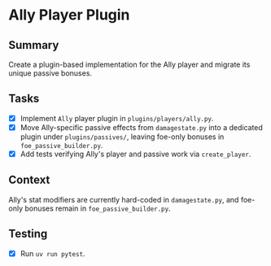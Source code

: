 # Ally Player Plugin

## Summary
Create a plugin-based implementation for the Ally player and migrate its unique passive bonuses.

## Tasks
- [x] Implement `Ally` player plugin in `plugins/players/ally.py`.
- [x] Move Ally-specific passive effects from `damagestate.py` into a dedicated plugin under `plugins/passives/`, leaving foe-only bonuses in `foe_passive_builder.py`.
- [x] Add tests verifying Ally's player and passive work via `create_player`.

## Context
Ally's stat modifiers are currently hard-coded in `damagestate.py`, and foe-only bonuses remain in `foe_passive_builder.py`.

## Testing
- [x] Run `uv run pytest`.

